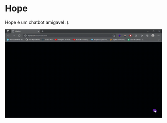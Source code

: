 # Hope
Hope é um chatbot amigavel :).

<img src="images/Hope.gif" alt="gif mostrando na prática">





